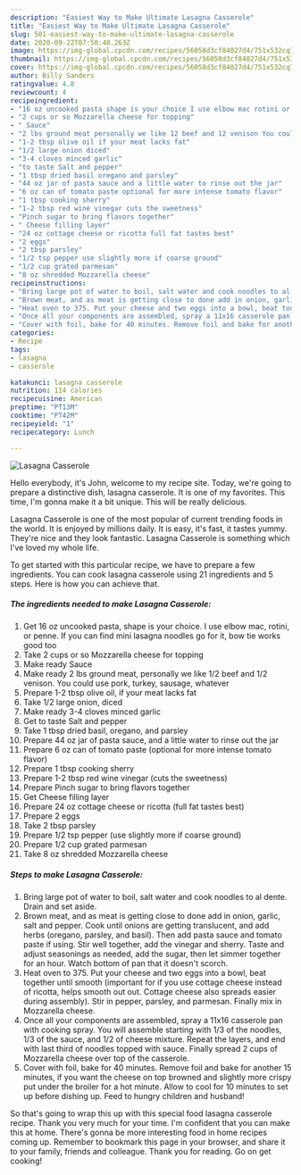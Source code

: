 ```yaml
---
description: "Easiest Way to Make Ultimate Lasagna Casserole"
title: "Easiest Way to Make Ultimate Lasagna Casserole"
slug: 501-easiest-way-to-make-ultimate-lasagna-casserole
date: 2020-09-22T07:50:40.263Z
image: https://img-global.cpcdn.com/recipes/56058d3cf84027d4/751x532cq70/lasagna-casserole-recipe-main-photo.jpg
thumbnail: https://img-global.cpcdn.com/recipes/56058d3cf84027d4/751x532cq70/lasagna-casserole-recipe-main-photo.jpg
cover: https://img-global.cpcdn.com/recipes/56058d3cf84027d4/751x532cq70/lasagna-casserole-recipe-main-photo.jpg
author: Billy Sanders
ratingvalue: 4.8
reviewcount: 4
recipeingredient:
- "16 oz uncooked pasta shape is your choice I use elbow mac rotini or penne If you can find mini lasagna noodles go for it bow tie works good too"
- "2 cups or so Mozzarella cheese for topping"
- " Sauce"
- "2 lbs ground meat personally we like 12 beef and 12 venison You could use pork turkey sausage whatever"
- "1-2 tbsp olive oil if your meat lacks fat"
- "1/2 large onion diced"
- "3-4 cloves minced garlic"
- "to taste Salt and pepper"
- "1 tbsp dried basil oregano and parsley"
- "44 oz jar of pasta sauce and a little water to rinse out the jar"
- "6 oz can of tomato paste optional for more intense tomato flavor"
- "1 tbsp cooking sherry"
- "1-2 tbsp red wine vinegar cuts the sweetness"
- "Pinch sugar to bring flavors together"
- " Cheese filling layer"
- "24 oz cottage cheese or ricotta full fat tastes best"
- "2 eggs"
- "2 tbsp parsley"
- "1/2 tsp pepper use slightly more if coarse ground"
- "1/2 cup grated parmesan"
- "8 oz shredded Mozzarella cheese"
recipeinstructions:
- "Bring large pot of water to boil, salt water and cook noodles to al dente. Drain and set aside."
- "Brown meat, and as meat is getting close to done add in onion, garlic, salt and pepper. Cook until onions are getting translucent, and add herbs (oregano, parsley, and basil). Then add pasta sauce and tomato paste if using. Stir well together, add the vinegar and sherry. Taste and adjust seasonings as needed, add the sugar, then let simmer together for an hour. Watch bottom of pan that it doesn&#39;t scorch."
- "Heat oven to 375. Put your cheese and two eggs into a bowl, beat together until smooth (important for if you use cottage cheese instead of ricotta, helps smooth out out. Cottage cheese also spreads easier during assembly). Stir in pepper, parsley, and parmesan. Finally mix in Mozzarella cheese."
- "Once all your components are assembled, spray a 11x16 casserole pan with cooking spray. You will assemble starting with 1/3 of the noodles, 1/3 of the sauce, and 1/2 of cheese mixture. Repeat the layers, and end with last third of noodles topped with sauce. Finally spread 2 cups of Mozzarella cheese over top of the casserole."
- "Cover with foil, bake for 40 minutes. Remove foil and bake for another 15 minutes, if you want the cheese on top browned and slightly more crispy put under the broiler for a hot minute. Allow to cool for 10 minutes to set up before dishing up. Feed to hungry children and husband!"
categories:
- Recipe
tags:
- lasagna
- casserole

katakunci: lasagna casserole 
nutrition: 114 calories
recipecuisine: American
preptime: "PT13M"
cooktime: "PT42M"
recipeyield: "1"
recipecategory: Lunch

---
```



![Lasagna Casserole](https://img-global.cpcdn.com/recipes/56058d3cf84027d4/751x532cq70/lasagna-casserole-recipe-main-photo.jpg)

Hello everybody, it's John, welcome to my recipe site. Today, we're going to prepare a distinctive dish, lasagna casserole. It is one of my favorites. This time, I'm gonna make it a bit unique. This will be really delicious.

Lasagna Casserole is one of the most popular of current trending foods in the world. It is enjoyed by millions daily. It is easy, it's fast, it tastes yummy. They're nice and they look fantastic. Lasagna Casserole is something which I've loved my whole life.




To get started with this particular recipe, we have to prepare a few ingredients. You can cook lasagna casserole using 21 ingredients and 5 steps. Here is how you can achieve that.

<!--inarticleads1-->

##### The ingredients needed to make Lasagna Casserole:

1. Get 16 oz uncooked pasta, shape is your choice. I use elbow mac, rotini, or penne. If you can find mini lasagna noodles go for it, bow tie works good too
1. Take 2 cups or so Mozzarella cheese for topping
1. Make ready  Sauce
1. Make ready 2 lbs ground meat, personally we like 1/2 beef and 1/2 venison. You could use pork, turkey, sausage, whatever
1. Prepare 1-2 tbsp olive oil, if your meat lacks fat
1. Take 1/2 large onion, diced
1. Make ready 3-4 cloves minced garlic
1. Get to taste Salt and pepper
1. Take 1 tbsp dried basil, oregano, and parsley
1. Prepare 44 oz jar of pasta sauce, and a little water to rinse out the jar
1. Prepare 6 oz can of tomato paste (optional for more intense tomato flavor)
1. Prepare 1 tbsp cooking sherry
1. Prepare 1-2 tbsp red wine vinegar (cuts the sweetness)
1. Prepare Pinch sugar to bring flavors together
1. Get  Cheese filling layer
1. Prepare 24 oz cottage cheese or ricotta (full fat tastes best)
1. Prepare 2 eggs
1. Take 2 tbsp parsley
1. Prepare 1/2 tsp pepper (use slightly more if coarse ground)
1. Prepare 1/2 cup grated parmesan
1. Take 8 oz shredded Mozzarella cheese




<!--inarticleads2-->

##### Steps to make Lasagna Casserole:

1. Bring large pot of water to boil, salt water and cook noodles to al dente. Drain and set aside.
1. Brown meat, and as meat is getting close to done add in onion, garlic, salt and pepper. Cook until onions are getting translucent, and add herbs (oregano, parsley, and basil). Then add pasta sauce and tomato paste if using. Stir well together, add the vinegar and sherry. Taste and adjust seasonings as needed, add the sugar, then let simmer together for an hour. Watch bottom of pan that it doesn&#39;t scorch.
1. Heat oven to 375. Put your cheese and two eggs into a bowl, beat together until smooth (important for if you use cottage cheese instead of ricotta, helps smooth out out. Cottage cheese also spreads easier during assembly). Stir in pepper, parsley, and parmesan. Finally mix in Mozzarella cheese.
1. Once all your components are assembled, spray a 11x16 casserole pan with cooking spray. You will assemble starting with 1/3 of the noodles, 1/3 of the sauce, and 1/2 of cheese mixture. Repeat the layers, and end with last third of noodles topped with sauce. Finally spread 2 cups of Mozzarella cheese over top of the casserole.
1. Cover with foil, bake for 40 minutes. Remove foil and bake for another 15 minutes, if you want the cheese on top browned and slightly more crispy put under the broiler for a hot minute. Allow to cool for 10 minutes to set up before dishing up. Feed to hungry children and husband!




So that's going to wrap this up with this special food lasagna casserole recipe. Thank you very much for your time. I'm confident that you can make this at home. There's gonna be more interesting food in home recipes coming up. Remember to bookmark this page in your browser, and share it to your family, friends and colleague. Thank you for reading. Go on get cooking!
